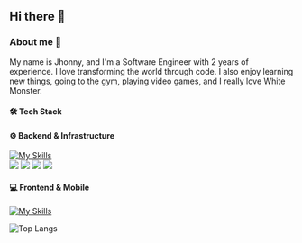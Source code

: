## Hi there 👋

### About me 💬

<!-- en-us <br/> -->
My name is Jhonny, and I'm a Software Engineer with 2 years of experience. I love transforming the world through code. I also enjoy learning new things, going to the gym, playing video games, and I really love White Monster. <br/>

<!--
pt-br <br/>
Meu nome é Jhonny e sou Desenvolvedor de Software com 2 anos de experiência. Utilizo principalmente Flutter e Golang, mas não me restrinjo apenas a essas tecnologias. Sou apaixonado por programação e gosto de jogar alguns jogos. <br/>
-->


#### 🛠️ Tech Stack  

#### ⚙️ Backend & Infrastructure  
[![My Skills](https://skillicons.dev/icons?i=go,docker,kubernetes,aws,postgres,redis&theme=dark&perline=6)](https://skillicons.dev)  
<img src="https://img.shields.io/badge/-Microservices-0078D7?style=for-the-badge&logo=microsoftazure&logoColor=white"/> 
<img src="https://img.shields.io/badge/-Message%20Broker-2D9CDB?style=for-the-badge&logo=rabbitmq&logoColor=white"/> 
<img src="https://img.shields.io/badge/-CI%2FCD-563D7C?style=for-the-badge&logo=githubactions&logoColor=white"/> 
<img src="https://img.shields.io/badge/-DevOps-0A66C2?style=for-the-badge&logo=linux&logoColor=white"/>  

#### 💻 Frontend & Mobile  
[![My Skills](https://skillicons.dev/icons?i=dart,flutter,react,ts&theme=dark&perline=6)](https://skillicons.dev)

![Top Langs](https://github-readme-stats.vercel.app/api/top-langs/?username=jjhonny&layout=compact&theme=dracula)



<!--
Here are some ideas to get you started:

- 🔭 I’m currently working on ...
- 🌱 I’m currently learning ...
- 👯 I’m looking to collaborate on ...
- 🤔 I’m looking for help with ...
- 💬 Ask me about ...
- 📫 How to reach me: ...
- 😄 Pronouns: ...
- ⚡ Fun fact: ...
-->

